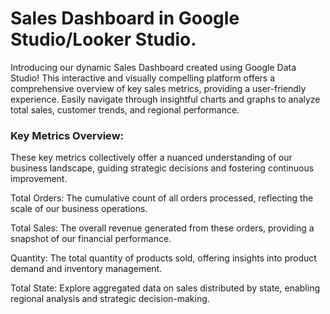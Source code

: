 # Sales Dashboard in Google Studio/Looker Studio.
Introducing our dynamic Sales Dashboard created using Google Data Studio! This interactive and visually compelling platform offers a comprehensive overview of key sales metrics, providing a user-friendly experience. Easily navigate through insightful charts and graphs to analyze total sales, customer trends, and regional performance. 

<h3>Key Metrics Overview:</h3>
These key metrics collectively offer a nuanced understanding of our business landscape, guiding strategic decisions and fostering continuous improvement.

Total Orders: The cumulative count of all orders processed, reflecting the scale of our business operations.

Total Sales: The overall revenue generated from these orders, providing a snapshot of our financial performance.

Quantity: The total quantity of products sold, offering insights into product demand and inventory management.

Total State: Explore aggregated data on sales distributed by state, enabling regional analysis and strategic decision-making.

